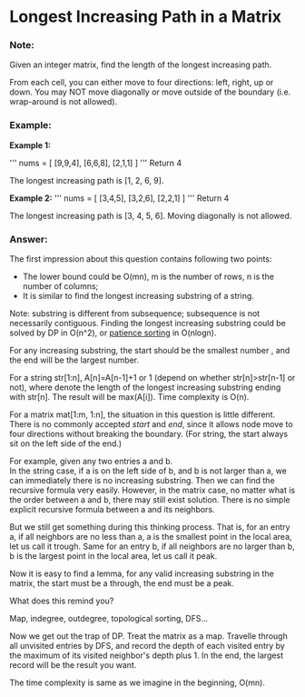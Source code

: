 Longest Increasing Path in a Matrix
====================

### Note:

Given an integer matrix, find the length of the longest increasing path.

From each cell, you can either move to four directions: left, right, up or down. You may NOT move diagonally or move outside of the boundary (i.e. wrap-around is not allowed).

### Example:

**Example 1:**

'''
nums = [
  [9,9,4],
  [6,6,8],
  [2,1,1]
]
'''
Return 4

The longest increasing path is [1, 2, 6, 9].

**Example 2:**
'''
nums = [
  [3,4,5],
  [3,2,6],
  [2,2,1]
]
'''
Return 4

The longest increasing path is [3, 4, 5, 6]. Moving diagonally is not allowed.

### Answer:

The first impression about this question contains following two points:

* The lower bound could be O(mn), m is the number of rows, n is the number of columns;
* It is similar to find the longest increasing substring of a string.

Note: substring is different from subsequence; subsequence is not necessarily contiguous.
Finding the longest increasing substring could be solved by DP in O(n^2), or [patience sorting](https://en.wikipedia.org/wiki/Longest_increasing_subsequence) in O(nlogn).   

For any increasing substring, the start should be the smallest number , and the end will be the largest number.

For a string str[1:n], A[n]=A[n-1]+1 or 1 (depend on whether str[n]>str[n-1] or not), 
where denote the length of the longest increasing substring ending with str[n]. 
The result will be max(A[i]). Time complexity is O(n).

For a matrix mat[1:m, 1:n], the situation in this question is little different. 
There is no commonly accepted *start* and *end*, since it allows node move to four directions without breaking the boundary. (For string, the start always sit on the left side of the end.)

For example, given any two entries a and b.  
In the string case, if a is on the left side of b, and b is not larger than a, 
we can immediately there is no increasing substring. Then we can find the recursive formula very easily.
However, in the matrix case, no matter what is the order between a and b, there may still exist solution.
There is no simple explicit recursive formula between a and its neighbors.

But we still get something during this thinking process. That is, for an entry a, if all neighbors are no less than a, a is the smallest point in the local area, let us call it trough. Same for an entry b, if all neighbors are no larger than b, b is the largest point in the local area, let us call it peak. 

Now it is easy to find a lemma, for any valid increasing substring in the matrix, the start must be a through, the end must be a peak.

What does this remind you?

Map, indegree, outdegree, topological sorting, DFS...  

Now we get out the trap of DP. Treat the matrix as a map. Travelle through all unvisited entries by DFS, and record the depth of each visited entry by the maximum of its visited neighbor's depth plus 1. In the end, the largest record will be the result you want.

The time complexity is same as we imagine in the beginning, O(mn).

